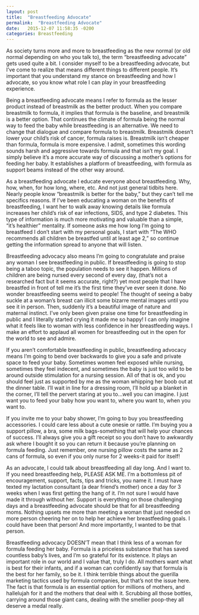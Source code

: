 ```yaml
---
layout: post
title:  "Breastfeeding Advocate"
permalink:  "Breastfeeding Advocate"
date:   2015-12-07 11:58:35 -0200
categories: Breastfeeding
---
```

<p>As society turns more and more to breastfeeding as the new normal (or old normal depending on who you talk to), the term “breastfeeding advocate” gets used quite a bit. I consider myself to be a breastfeeding advocate, but I’ve come to realize that means different things to different people. It’s important that you understand my stance on breastfeeding and how I advocate, so you know what role I can play in your breastfeeding experience. <p>Being a breastfeeding advocate means I refer to formula as the lesser product instead of breastmilk as the better product. When you compare breastmilk to formula, it implies that formula is the baseline, and breastmilk is a better option. That continues the climate of formula being the normal way to feed the baby while breastfeeding is an alternative. We need to change that dialogue and compare formula to breastmilk. Breastmilk doesn’t lower your child’s risk of cancer, formula raises is. Breastmilk isn’t cheaper than formula, formula is more expensive. I admit, sometimes this wording sounds harsh and aggressive towards formula and that isn’t my goal. I simply believe it’s a more accurate way of discussing a mother’s options for feeding her baby. It establishes a platform of breastfeeding, with formula as support beams instead of the other way around. <p>As a breastfeeding advocate I educate everyone about breastfeeding. Why, how, when, for how long, where, etc. And not just general tidbits here.  Nearly people know “breastmilk is better for the baby,” but they can’t tell me specifics reasons. If I’ve been educating a woman on the benefits of breastfeeding, I want her to walk away knowing details like formula increases her child’s risk of ear infections, SIDS, and type 2 diabetes. This type of information is much more motivating and valuable than a simple, “it’s healthier” mentality. If someone asks me how long I’m going to breastfeed I don’t start with my personal goals, I start with “The WHO recommends all children be breastfed until at least age 2,” so continue getting the information spread to anyone that will listen.<p>Breastfeeding advocacy also means I’m going to congratulate and praise any woman I see breastfeeding in public. If breastfeeding is going to stop being a taboo topic, the population needs to see it happen. Millions of children are being nursed every second of every day, (that’s not a researched fact but it seems accurate, right?) yet most people that I have breastfed in front of tell me it’s the first time they’ve ever seen it done. No wonder breastfeeding seems weird to people! The thought of seeing a baby suckle at a woman’s breast can illicit some bizarre mental images until you see it in person. Then, suddenly it’s a beautiful image of nature and maternal instinct. I’ve only been given praise one time for breastfeeding in public and I literally started crying it made me so happy! I can only imagine what it feels like to woman with less confidence in her breastfeeding ways. I make an effort to applaud all women for breastfeeding out in the open for the world to see and admire.<p>If you aren’t comfortable breastfeeding in public, breastfeeding advocacy means I’m going to bend over backwards to give you a safe and private space to feed your baby. Sometimes women feel exposed while nursing, sometimes they feel indecent, and sometimes the baby is just too wild to be around outside stimulation for a nursing session. All of that is ok, and you should feel just as supported by me as the woman whipping her boob out at the dinner table. I’ll wait in line for a dressing room, I’ll hold up a blanket in the corner, I’ll tell the pervert staring at you to…well you can imagine. I just want you to feed your baby how you want to, where you want to, when you want to. <p>If you invite me to your baby shower, I’m going to buy you breastfeeding accessories. I could care less about a cute onesie or rattle. I’m buying you a support pillow, a bra, some milk bags-something that will help your chances of success. I’ll always give you a gift receipt so you don’t have to awkwardly ask where I bought it so you can return it because you’re planning on formula feeding.  Just remember, one nursing pillow costs the same as 2 cans of formula, so even if you only nurse for 2 weeks-it paid for itself!<p>As an advocate, I could talk about breastfeeding all day long. And I want to. If you need breastfeeding help, PLEASE ASK ME. I’m a bottomless pit of encouragement, support, facts, tips and tricks, you name it. I must have texted my lactation consultant (a dear friend’s mother) once a day for 3 weeks when I was first getting the hang of it. I’m not sure I would have made it through without her. Support is everything on those challenging days and a breastfeeding advocate should be that for all breastfeeding moms. Nothing upsets me more than meeting a woman that just needed on more person cheering her on to help her achieve her breastfeeding goals. I could have been that person! And more importantly, I wanted to be that person. <p>Breastfeeding advocacy DOESN’T mean that I think less of a woman for formula feeding her baby. Formula is a priceless substance that has saved countless baby’s lives, and I’m so grateful for its existence. It plays an important role in our world and I value that, truly I do. All mothers want what is best for their infants, and if a woman can confidently say that formula is the best for her family, so be it. I think terrible things about the guerilla marketing tactics used by formula companies, but that’s not the issue here. The fact is that formula is an essential option for millions of mothers, and hallelujah for it and the mothers that deal with it. Scrubbing all those bottles, carrying around those giant cans, dealing with the smellier poop-they all deserve a medal really. 